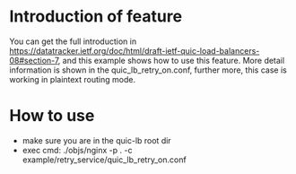 Introduction of feature
=======================
You can get the full introduction in https://datatracker.ietf.org/doc/html/draft-ietf-quic-load-balancers-08#section-7,
and this example shows how to use this feature. More detail information is shown in the quic_lb_retry_on.conf,
further more, this case is working in plaintext routing mode.

How to use
=============
- make sure you are in the quic-lb root dir
- exec cmd: ./objs/nginx -p . -c example/retry_service/quic_lb_retry_on.conf
